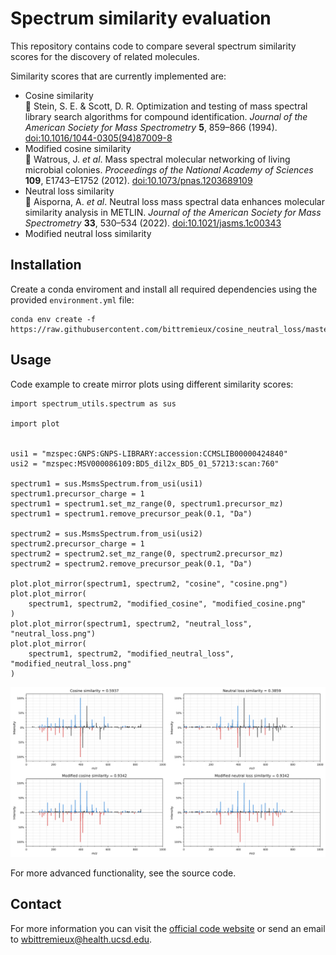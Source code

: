 # Spectrum similarity evaluation

This repository contains code to compare several spectrum similarity scores for the discovery of related molecules.

Similarity scores that are currently implemented are:

- Cosine similarity <br/>
   Stein, S. E. & Scott, D. R. Optimization and testing of mass spectral library search algorithms for compound identification. _Journal of the American Society for Mass Spectrometry_ **5**, 859–866 (1994). [doi:10.1016/1044-0305(94)87009-8](https://doi.org/10.1016/1044-0305(94)87009-8)
- Modified cosine similarity <br/>
   Watrous, J. _et al_. Mass spectral molecular networking of living microbial colonies. _Proceedings of the National Academy of Sciences_ **109**, E1743–E1752 (2012). [doi:10.1073/pnas.1203689109](https://doi.org/10.1073/pnas.1203689109)
- Neutral loss similarity <br/>
   Aisporna, A. _et al_. Neutral loss mass spectral data enhances molecular similarity analysis in METLIN. _Journal of the American Society for Mass Spectrometry_ **33**, 530–534 (2022). [doi:10.1021/jasms.1c00343](https://doi.org/10.1021/jasms.1c00343)
- Modified neutral loss similarity

## Installation

Create a conda enviroment and install all required dependencies using the provided `environment.yml` file:

```
conda env create -f https://raw.githubusercontent.com/bittremieux/cosine_neutral_loss/master/environment.yml
```

## Usage

Code example to create mirror plots using different similarity scores:

```
import spectrum_utils.spectrum as sus

import plot


usi1 = "mzspec:GNPS:GNPS-LIBRARY:accession:CCMSLIB00000424840"
usi2 = "mzspec:MSV000086109:BD5_dil2x_BD5_01_57213:scan:760"

spectrum1 = sus.MsmsSpectrum.from_usi(usi1)
spectrum1.precursor_charge = 1
spectrum1 = spectrum1.set_mz_range(0, spectrum1.precursor_mz)
spectrum1 = spectrum1.remove_precursor_peak(0.1, "Da")

spectrum2 = sus.MsmsSpectrum.from_usi(usi2)
spectrum2.precursor_charge = 1
spectrum2 = spectrum2.set_mz_range(0, spectrum2.precursor_mz)
spectrum2 = spectrum2.remove_precursor_peak(0.1, "Da")

plot.plot_mirror(spectrum1, spectrum2, "cosine", "cosine.png")
plot.plot_mirror(
    spectrum1, spectrum2, "modified_cosine", "modified_cosine.png"
)
plot.plot_mirror(spectrum1, spectrum2, "neutral_loss", "neutral_loss.png")
plot.plot_mirror(
    spectrum1, spectrum2, "modified_neutral_loss", "modified_neutral_loss.png"
)
```

![](cosine_neutral_loss.png)

For more advanced functionality, see the source code.

## Contact

For more information you can visit the [official code website](https://github.com/bittremieux/cosine_neutral_loss) or send an email to <wbittremieux@health.ucsd.edu>.
